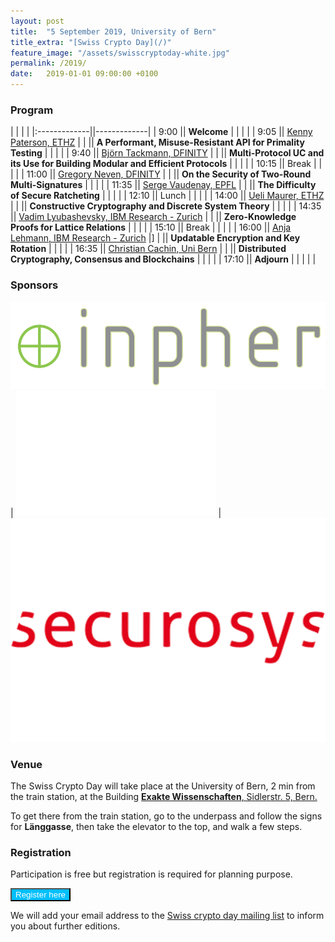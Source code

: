 ```yaml
---
layout: post
title:  "5 September 2019, University of Bern"
title_extra: "[Swiss Crypto Day](/)"
feature_image: "/assets/swisscryptoday-white.jpg"
permalink: /2019/
date:   2019-01-01 09:00:00 +0100
---
```



### Program

| | | |
|:-------------||-------------|
|  9:00        || **Welcome** |
| | |
|  9:05        || [Kenny Paterson, ETHZ](//appliedcrypto.ethz.ch/people/kenny-paterson.html) |
|              || **A Performant, Misuse-Resistant API for Primality Testing** |
| | |
|  9:40        || [Björn Tackmann, DFINITY](//cseweb.ucsd.edu/~btackmann/) |
|              || **Multi-Protocol UC and its Use for Building Modular and Efficient Protocols** |
| | |
| 10:15        || Break |
| | |
| 11:00        || [Gregory Neven, DFINITY](http://www.neven.org/) |
|              || **On the Security of Two-Round Multi-Signatures** |
| | |
| 11:35        || [Serge Vaudenay, EPFL](//lasec.epfl.ch/people/vaudenay) |
|              || **The Difficulty of Secure Ratcheting** |
| | |
| 12:10        || Lunch |
| | |
| 14:00        || [Ueli Maurer, ETHZ](//crypto.ethz.ch/~maurer/) |
|              || **Constructive Cryptography and Discrete System Theory** |
| | |
| 14:35        || [Vadim Lyubashevsky, IBM Research - Zurich](//researcher.watson.ibm.com/researcher/view.php?person=zurich-VAD) |
|              || **Zero-Knowledge Proofs for Lattice Relations** |
| | |
| 15:10        || Break |
| | |
| 16:00        || [Anja Lehmann, IBM Research - Zurich](//researcher.watson.ibm.com/researcher/view.php?person=zurich-ANJ) |]
|              || **Updatable Encryption and Key Rotation** |
| | |
| 16:35        || [Christian Cachin, Uni Bern](//crypto.unibe.ch/cc/) |
|              || **Distributed Cryptography, Consensus and Blockchains** |
| | |
| 17:10        || **Adjourn** |
| | | |


### Sponsors

[![Inpher](/assets/inpher-9.png)](//inpher.io/) | ![](/assets/white.png) | [![Securosys](/assets/securosys-9.png)](//www.securosys.com/)


### Venue

The Swiss Crypto Day will take place at the University of Bern, 2 min
from the train station, at the Building
[**Exakte Wissenschaften**, Sidlerstr. 5, Bern.](//www.unibe.ch/universitaet/campus__und__infrastruktur/lageplaene__und__hoerraeume/lageplaene/2__exakte_wissenschaften/index_ger.html)

To get there from the train station, go to the underpass and follow the
signs for **Länggasse**, then take the elevator to the top, and walk a few
steps.


### Registration

Participation is free but registration is required for planning purpose.

<button name="button" style="background-color:deepskyblue;color:white" onclick="parent.open('https://crypto.unibe.ch/registration/e/1/swiss-crypto-day-2019')">Register here</button>

We will add your email address to the [Swiss crypto day mailing list](//www.list.inf.unibe.ch/listinfo/swisscryptoday) to inform you about further editions.


